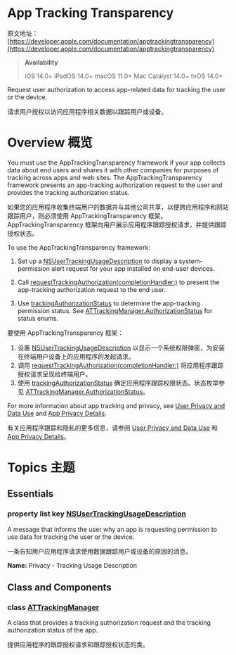 # App Tracking Transparency

原文地址：[https://developer.apple.com/documentation/apptrackingtransparency](https://developer.apple.com/documentation/apptrackingtransparency)

> **Availability**
> 
> iOS 14.0+
iPadOS 14.0+
macOS 11.0+
Mac Catalyst 14.0+
tvOS 14.0+

Request user authorization to access app-related data for tracking the user or the device.

请求用户授权以访问应用程序相关数据以跟踪用户或设备。

# Overview 概览

You must use the AppTrackingTransparency framework if your app collects data about end users and shares it with other companies for purposes of tracking across apps and web sites. The AppTrackingTransparency framework presents an app-tracking authorization request to the user and provides the tracking authorization status.

如果您的应用程序收集终端用户的数据并与其他公司共享，以便跨应用程序和网站跟踪用户，则必须使用 AppTrackingTransparency 框架。AppTrackingTransparency 框架向用户展示应用程序跟踪授权请求，并提供跟踪授权状态。

To use the AppTrackingTransparency framework:

1. Set up a [NSUserTrackingUsageDescription](https://developer.apple.com/documentation/bundleresources/information_property_list/nsusertrackingusagedescription) to display a system-permission alert request for your app installed on end-user devices.

2. Call [requestTrackingAuthorization(completionHandler:)](https://developer.apple.com/documentation/apptrackingtransparency/attrackingmanager/3547037-requesttrackingauthorization) to present the app-tracking authorization request to the end user.

3. Use [trackingAuthorizationStatus](https://developer.apple.com/documentation/apptrackingtransparency/attrackingmanager/3547038-trackingauthorizationstatus) to determine the app-tracking permission status. See [ATTrackingManager.AuthorizationStatus](https://developer.apple.com/documentation/apptrackingtransparency/attrackingmanager/authorizationstatus) for status enums.

要使用 AppTrackingTransparency 框架：

1. 设置 [NSUserTrackingUsageDescription](https://developer.apple.com/documentation/bundleresources/information_property_list/nsusertrackingusagedescription) 以显示一个系统权限弹窗，为安装在终端用户设备上的应用程序的发起请求。
2. 调用 [requestTrackingAuthorization(completionHandler:)](https://developer.apple.com/documentation/apptrackingtransparency/attrackingmanager/3547037-requesttrackingauthorization) 将应用程序跟踪授权请求呈现给终端用户。
3. 使用 [trackingAuthorizationStatus](https://developer.apple.com/documentation/apptrackingtransparency/attrackingmanager/3547038-trackingauthorizationstatus) 确定应用程序跟踪权限状态。状态枚举参见 [ATTrackingManager.AuthorizationStatus](https://developer.apple.com/documentation/apptrackingtransparency/attrackingmanager/authorizationstatus)。

For more information about app tracking and privacy, see [User Privacy and Data Use](https://developer.apple.com/app-store/user-privacy-and-data-use/) and [App Privacy Details](https://developer.apple.com/app-store/app-privacy-details/).

有关应用程序跟踪和隐私的更多信息，请参阅 [User Privacy and Data Use](https://developer.apple.com/app-store/user-privacy-and-data-use/) 和 [App Privacy Details](https://developer.apple.com/app-store/app-privacy-details/)。

# Topics 主题

## Essentials

### property list key [NSUserTrackingUsageDescription](https://developer.apple.com/documentation/bundleresources/information_property_list/nsusertrackingusagedescription)

A message that informs the user why an app is requesting permission to use data for tracking the user or the device.

一条告知用户应用程序请求使用数据跟踪用户或设备的原因的消息。

**Name:** Privacy - Tracking Usage Description

## Class and Components

### class [ATTrackingManager](https://developer.apple.com/documentation/apptrackingtransparency/attrackingmanager)

A class that provides a tracking authorization request and the tracking authorization status of the app.

提供应用程序的跟踪授权请求和跟踪授权状态的类。